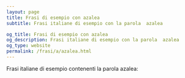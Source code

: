 ```yaml
---
layout: page
title: Frasi di esempio con azalea 
subtitle: Frasi italiane di esempio con la parola  azalea

og_title: Frasi di esempio con azalea 
og_description: Frasi italiane di esempio con la parola  azalea
og_type: website
permalink: /frasi/a/azalea.html
---
```


Frasi italiane di esempio contenenti la parola azalea:


